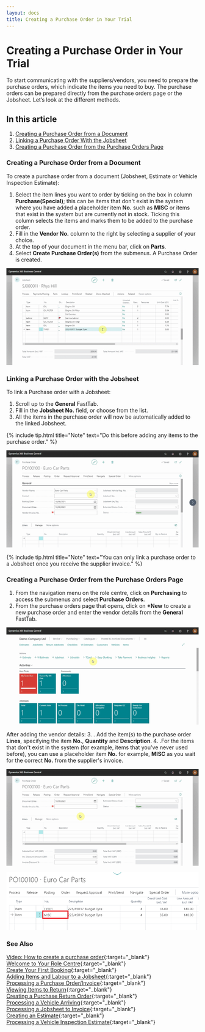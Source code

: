 ```yaml
---
layout: docs
title: Creating a Purchase Order in Your Trial
---
```


# Creating a Purchase Order in Your Trial

To start communicating with the suppliers/vendors, you need to prepare the purchase orders, which indicate the items you need to buy. The purchase orders can be prepared directly from the purchase orders page or the Jobsheet. Let’s look at the different methods.

## In this article

1. [Creating a Purchase Order from a Document](#creating-a-purchase-order-from-a-document)
2. [Linking a Purchase Order With the Jobsheet](#linking-a-purchase-order-with-the-jobsheet)
3.  [Creating a Purchase Order from the Purchase Orders Page](#creating-a-purchase-order-from-the-purchase-orders-page)

### Creating a Purchase Order from a Document
To create a purchase order from a document (Jobsheet, Estimate or Vehicle Inspection Estimate):
1. Select the item lines you want to order by ticking on the box in column **Purchase(Special)**; this can be items that don't exist in the system where you have added a placeholder item **No.** such as **MISC** or items that exist in the system but are currently not in stock. Ticking this column selects the items and marks them to be added to the purchase order. 
2. Fill in the **Vendor No.** column to the right by selecting a supplier of your choice.
3. At the top of your document in the menu bar, click on **Parts**.
4. Select **Create Purchase Order(s)** from the submenus. A Purchase Order is created.

![](media/garagehive-trial-creating-a-purchase-order4.gif)

### Linking a Purchase Order with the Jobsheet
To link a Purchase order with a Jobsheet:
1. Scroll up to the **General** FastTab.
2. Fill in the **Jobsheet No.** field, or choose from the list. 
3. All the items in the purchase order will now be automatically added to the linked Jobsheet.

{% include tip.html title="Note" text="Do this before adding any items to the purchase order." %}

![](media/garagehive-trial-creating-a-purchase-order3.gif)

{% include tip.html title="Note" text="You can only link a purchase order to a Jobsheet once you receive the supplier invoice." %}

### Creating a Purchase Order from the Purchase Orders Page
1. From the navigation menu on the role centre, click on **Purchasing** to access the submenus and select **Purchase Orders**. 
2. From the purchase orders page that opens, click on **+New** to create a new purchase order and enter the vendor details from the **General** FastTab.

![](media/garagehive-trial-creating-a-purchase-order1.gif)

After adding the vendor details:
3. . Add the item(s) to the purchase order **Lines**, specifying the item **No.**, **Quantity** and **Description**. 
4. .For the items that don't exist in the system (for example, items that you've never used before), you can use a placeholder item **No.** for example, **MISC** as you wait for the correct **No.** from the supplier's invoice.

![](media/garagehive-trial-creating-a-purchase-order2.gif) 

![](media/garagehive-trial-creating-a-purchase-order-misc.png)


### **See Also**

[Video: How to create a purchase order](https://www.youtube.com/watch?v=M1KB7dSiZrY){:target="_blank"} \
[Welcome to Your Role Centre](garagehive-trial-welcome-to-the-role-centre.html){:target="_blank"} \
[Create Your First Booking](garagehive-trial-creating-your-first-booking.html){:target="_blank"} \
[Adding Items and Labour to a Jobsheet](garagehive-trial-adding-items-and-labour-to-a-jobsheet.html){:target="_blank"} \
[Processing a Purchase Order/Invoice](garagehive-trial-processing-a-purchase-order.html){:target="_blank"} \
[Viewing Items to Return](garagehive-trial-viewing-items-to-return.html){:target="_blank"} \
[Creating a Purchase Return Order](garagehive-trial-creating-a-purchase-return-order.html){:target="_blank"} \
[Processing a Vehicle Arriving](garagehive-trial-processing-a-vehicle-arriving.html){:target="_blank"} \
[Processing a Jobsheet to Invoice](garagehive-trial-processing-a-jobsheet-to-invoice.html){:target="_blank"} \
[Creating an Estimate](garagehive-trial-creating-an-estimate.html){:target="_blank"} \
[Processing a Vehicle Inspection Estimate](garagehive-trial-processing-a-vehicle-inspection-estimate.html){:target="_blank"}